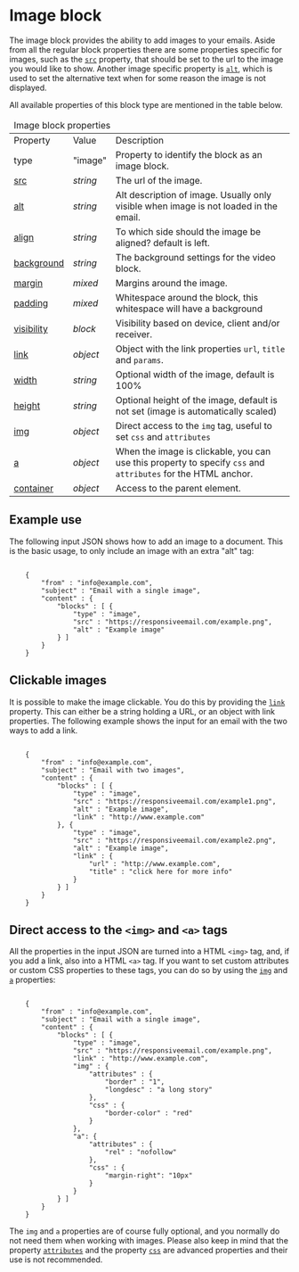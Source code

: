 # Image block

The image block provides the ability to add images to your emails.
Aside from all the regular block properties there are some properties specific for images,
such as the <a href="/support/json/property-src">`src`</a> property,
that should be set to the url to the image you would like to show.
Another image specific property is <a href="/support/json/property-alt">`alt`</a>,
which is used to set the alternative text when for some reason the image is not displayed.

All available properties of this block type are mentioned in the table below.

<table class="info">
    <thead>
        <tr>
            <td colspan="3">Image block properties</td>
        </tr>
    </thead>
    <tbody>
        <tr class="thead">
            <td>Property</td>
            <td>Value</td>
            <td>Description</td>
        </tr>
        <tr>
            <td>type</td>
            <td>"image"</td>
            <td>Property to identify the block as an image block. </td>
        </tr>
        <tr>
            <td><a href="/support/json/property-src">src</a></td>
            <td><em>string</em></td>
            <td>The url of the image.</td>
        </tr>
        <tr>
            <td><a href="/support/json/property-alt">alt</a></td>
            <td><em>string</em></td>
            <td>Alt description of image. Usually only visible when image is not loaded in the email.</td>
        </tr>
        <tr>
            <td><a href="/support/json/property-align">align</a></td>
            <td><em>string</em></td>
            <td>To which side should the image be aligned? default is left.</td>
        </tr>
        <tr>
            <td><a href="/support/json/property-background">background</a></td>
            <td><em>string</em></td>
            <td>The background settings for the video block.</td>
        </tr>
        <tr>
            <td><a href="/support/json/property-margin">margin</a></td>
            <td><em>mixed</em></td>
            <td>Margins around the image.</td>
        </tr>
        <tr>
            <td><a href="/support/json/property-padding">padding</a></td>
            <td><em>mixed</em></td>
            <td>Whitespace around the block, this whitespace will have a background</td>
        </tr>
        <tr>
            <td><a href="/support/json/property-visibility">visibility</a></td>
            <td><em>block</em></td>
            <td>Visibility based on device, client and/or receiver.</td>
        </tr>
        <tr>
            <td><a href="/support/json/property-link">link</a></td>
            <td><em>object</em></td>
            <td>Object with the link properties <code>url</code>, <code>title</code> and   <code>params</code>.</td>
        </tr>
        <tr>
            <td><a href="/support/json/property-image-width">width</a></td>
            <td><em>string</em></td>
            <td>Optional width of the image, default is 100%</td>
        </tr>
        <tr>
            <td><a href="/support/json/property-image-height">height</a></td>
            <td><em>string</em></td>
            <td>Optional height of the image, default is not set (image is automatically scaled)</td>
        </tr>
        <tr>
            <td><a href="/support/json/property-img">img</a></td>
            <td><em>object</em></td>
            <td>Direct access to the <code>img</code> tag, useful to set
                 <code>css</code> and <code>attributes</code></td>
            </td>
        </tr>
        <tr>
            <td><a href="/support/json/property-a">a</a></td>
            <td><em>object</em></td>
            <td>When the image is clickable, you can use this property
            to  specify <code>css</code> and <code>attributes</code> for the HTML anchor.
            </td>
        </tr>
        <tr>
            <td><a href="/support/json/property-container">container</a></td>
            <td><em>object</em></td>
            <td>Access to the parent element.</td>
        </tr>
    </tbody>
</table>

## Example use

The following input JSON shows how to add an image to a document. This is
the basic usage, to only include an image with an extra "alt" tag:
<pre><code>
    {
        "from" : "info@example.com",
        "subject" : "Email with a single image",
        "content" : {
            "blocks" : [ {
                "type" : "image",
                "src" : "https://responsiveemail.com/example.png",
                "alt" : "Example image"
            } ]
        }
    }
</code></pre>
## Clickable images

It is possible to make the image clickable. You do this by providing the
<a href="/support/json/property-link">`link`</a> property. This can either
be a string holding a URL, or an object with link properties.
The following example shows the input for an email with the two ways
to add a link.
<pre><code>
    {
        "from" : "info@example.com",
        "subject" : "Email with two images",
        "content" : {
            "blocks" : [ {
                "type" : "image",
                "src" : "https://responsiveemail.com/example1.png",
                "alt" : "Example image",
                "link" : "http://www.example.com"
            }, {
                "type" : "image",
                "src" : "https://responsiveemail.com/example2.png",
                "alt" : "Example image",
                "link" : {
                    "url" : "http://www.example.com",
                    "title" : "click here for more info"
                }
            } ]
        }
    }
</code></pre>
## Direct access to the ```<img>``` and ```<a>``` tags

All the properties in the input JSON are turned into a HTML ```<img>``` tag,
and, if you add a link, also into a HTML ```<a>``` tag. If you want to set
custom attributes or custom CSS properties to these tags, you can
do so by using the <a href="/support/json/property-img">`img`</a> and
<a href="/support/json/property-a">`a`</a> properties:
<pre><code>
    {
        "from" : "info@example.com",
        "subject" : "Email with a single image",
        "content" : {
            "blocks" : [ {
                "type" : "image",
                "src" : "https://responsiveemail.com/example.png",
                "link" : "http://www.example.com",
                "img" : {
                    "attributes" : {
                        "border" : "1",
                        "longdesc" : "a long story"
                    },
                    "css" : {
                        "border-color" : "red"
                    }
                },
                "a": {
                    "attributes" : {
                        "rel" : "nofollow"
                    },
                    "css" : {
                        "margin-right": "10px"
                    }
                }
            } ]
        }
    }
</code></pre>
The `img` and `a` properties are of course fully optional, and you
normally do not need them when working with images. Please also
keep in mind that the property
<a href="/support/json/property-attributes">`attributes`</a> and the
property <a href="/support/json/property-css">`css`</a> are advanced
properties and their use is not recommended.

